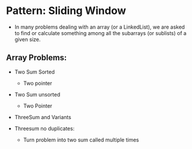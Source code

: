 # Pattern: Sliding Window

- In many problems dealing with an array (or a LinkedList), we are asked to find or calculate something among all the subarrays (or sublists) of a given size. 

## Array Problems:

- Two Sum Sorted
  - Two pointer

- Two Sum unsorted 
  - Two Pointer

- ThreeSum and Variants

- Threesum no duplicates:
  - Turn problem into two sum called multiple times